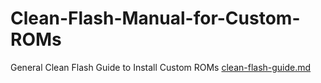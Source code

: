 # Clean-Flash-Manual-for-Custom-ROMs
General Clean Flash Guide to Install Custom ROMs
[clean-flash-guide.md](https://github.com/user-attachments/files/19521514/clean-flash-guide.md)

